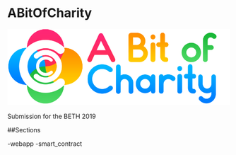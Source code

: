 # ABitOfCharity


![](webapp/images/logo_web.png)

Submission for the BETH 2019

##Sections

-webapp
-smart_contract
